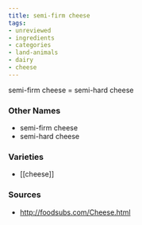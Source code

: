 ```yaml
---
title: semi-firm cheese
tags:
- unreviewed
- ingredients
- categories
- land-animals
- dairy
- cheese
---
```

semi-firm cheese = semi-hard cheese

### Other Names

* semi-firm cheese
* semi-hard cheese

### Varieties

* [[cheese]]

### Sources
* http://foodsubs.com/Cheese.html
